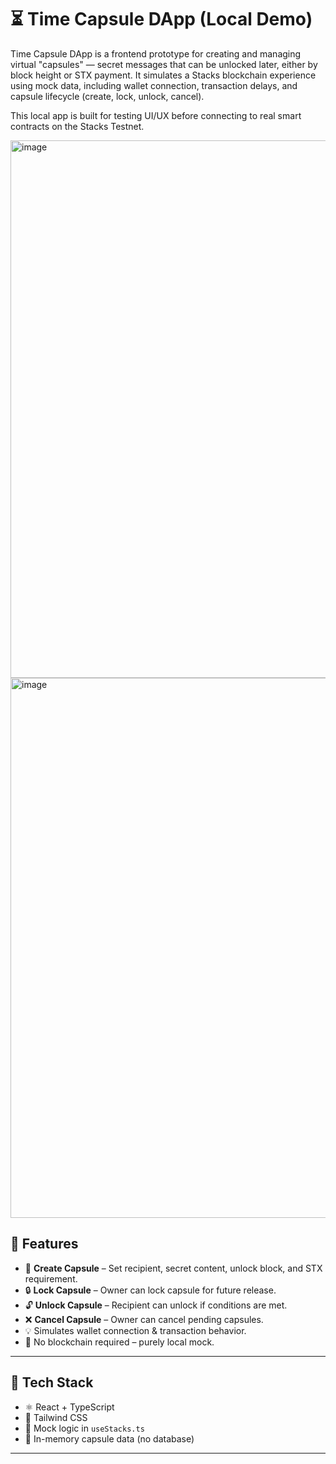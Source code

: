 # ⏳ Time Capsule DApp (Local Demo)

Time Capsule DApp is a frontend prototype for creating and managing virtual "capsules" — secret messages that can be unlocked later, either by block height or STX payment. It simulates a Stacks blockchain experience using mock data, including wallet connection, transaction delays, and capsule lifecycle (create, lock, unlock, cancel).

This local app is built for testing UI/UX before connecting to real smart contracts on the Stacks Testnet.

<img width="1901" height="860" alt="image" src="https://github.com/user-attachments/assets/04887a8e-2dc2-454f-a85f-94f650d9fef5" />
<img width="1911" height="864" alt="image" src="https://github.com/user-attachments/assets/c9f235ff-e2a3-40d2-9626-9aea861033f0" />

## 🚀 Features

- 🔐 **Create Capsule** – Set recipient, secret content, unlock block, and STX requirement.
- 🔒 **Lock Capsule** – Owner can lock capsule for future release.
- 🔓 **Unlock Capsule** – Recipient can unlock if conditions are met.
- ❌ **Cancel Capsule** – Owner can cancel pending capsules.
- 💡 Simulates wallet connection & transaction behavior.
- 🧪 No blockchain required – purely local mock.

---

## 🧱 Tech Stack

- ⚛️ React + TypeScript
- 💅 Tailwind CSS
- 🧠 Mock logic in `useStacks.ts`
- 💾 In-memory capsule data (no database)

---





